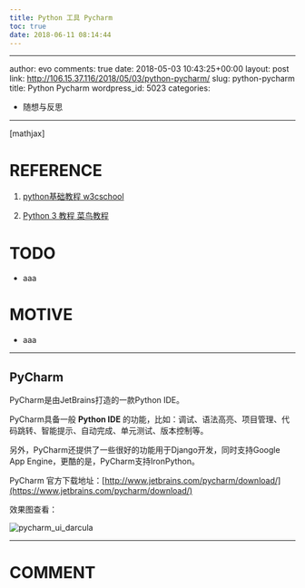 ```yaml
---
title: Python 工具 Pycharm
toc: true
date: 2018-06-11 08:14:44
---
```

---
author: evo
comments: true
date: 2018-05-03 10:43:25+00:00
layout: post
link: http://106.15.37.116/2018/05/03/python-pycharm/
slug: python-pycharm
title: Python Pycharm
wordpress_id: 5023
categories:
- 随想与反思
---

<!-- more -->

[mathjax]


# REFERENCE





 	
  1. [python基础教程 w3cschool](https://www.w3cschool.cn/python/)

 	
  2. [Python 3 教程 菜鸟教程](http://www.runoob.com/python3/python3-tutorial.html)




# TODO





 	
  * aaa




# MOTIVE





 	
  * aaa





* * *






## PyCharm


PyCharm是由JetBrains打造的一款Python IDE。

PyCharm具备一般 **Python IDE** 的功能，比如：调试、语法高亮、项目管理、代码跳转、智能提示、自动完成、单元测试、版本控制等。

另外，PyCharm还提供了一些很好的功能用于Django开发，同时支持Google App Engine，更酷的是，PyCharm支持IronPython。

PyCharm 官方下载地址：[http://www.jetbrains.com/pycharm/download/](https://www.jetbrains.com/pycharm/download/)

效果图查看：

![pycharm_ui_darcula](https://www.w3cschool.cn/attachments/uploads/2014/06/pycharm_ui_darcula.png)























* * *





# COMMENT



